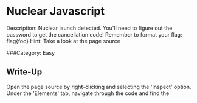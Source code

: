# Nuclear Javascript

Description: Nuclear launch detected. You'll need to figure out the password to get the cancellation code! Remember to format your flag: flag{foo}
Hint: Take a look at the page source

###Category: Easy

## Write-Up

Open the page source by right-clicking and selecting the 'Inspect' option. Under the 'Elements'
tab, navigate through the code and find the <script> tags - within, you'll find the value of the
password (as well as the cancellation code that you need for the challenge).

## Flag:

 flag{C301NK442L6}